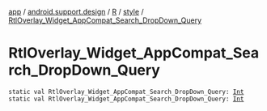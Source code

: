 [app](../../../index.md) / [android.support.design](../../index.md) / [R](../index.md) / [style](index.md) / [RtlOverlay_Widget_AppCompat_Search_DropDown_Query](.)

# RtlOverlay_Widget_AppCompat_Search_DropDown_Query

`static val RtlOverlay_Widget_AppCompat_Search_DropDown_Query: `[`Int`](https://kotlinlang.org/api/latest/jvm/stdlib/kotlin/-int/index.html)
`static val RtlOverlay_Widget_AppCompat_Search_DropDown_Query: `[`Int`](https://kotlinlang.org/api/latest/jvm/stdlib/kotlin/-int/index.html)